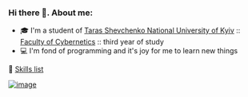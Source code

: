 ### Hi there 👋. About me:
- 🎓 I'm a student of [Taras Shevchenko National University of Kyiv](http://www.univ.kiev.ua/en/) :: [Faculty of Cybernetics](http://csc.knu.ua/en/) :: third year of study
- 💻 I'm fond of programming and it's joy for me to learn new things

📃 [Skills list](https://meowningmaster.notion.site/90d38880d0ea43f1a4ad9f4b4c2ae905?v=2636b5655f6a493cbfc91b48f9c11a34)

[![image](https://img.shields.io/badge/LinkedIn-0077B5?style=for-the-badge&logo=linkedin&logoColor=white)](https://www.linkedin.com/in/meowningmaster/)
